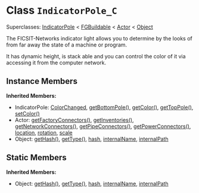 # Class <code>IndicatorPole_C</code>

Superclasses: <a href="IndicatorPole.md">IndicatorPole</a> < <a href="FGBuildable.md">FGBuildable</a> < <a href="Actor.md">Actor</a> < <a href="Object.md">Object</a>

The FICSIT-Networks indicator light allows you to determine by the looks of from far away the state of a machine or program.

It has dynamic height, is stack able and you can control the color of it via accessing it from the computer network.
## Instance Members
<b>Inherited Members:</b>
- IndicatorPole: <a href="IndicatorPole.md#ColorChanged">ColorChanged</a>, <a href="IndicatorPole.md#getBottomPole">getBottomPole()</a>, <a href="IndicatorPole.md#getColor">getColor()</a>, <a href="IndicatorPole.md#getTopPole">getTopPole()</a>, <a href="IndicatorPole.md#setColor">setColor()</a>
- Actor: <a href="Actor.md#getFactoryConnectors">getFactoryConnectors()</a>, <a href="Actor.md#getInventories">getInventories()</a>, <a href="Actor.md#getNetworkConnectors">getNetworkConnectors()</a>, <a href="Actor.md#getPipeConnectors">getPipeConnectors()</a>, <a href="Actor.md#getPowerConnectors">getPowerConnectors()</a>, <a href="Actor.md#location">location</a>, <a href="Actor.md#rotation">rotation</a>, <a href="Actor.md#scale">scale</a>
- Object: <a href="Object.md#getHash">getHash()</a>, <a href="Object.md#getType">getType()</a>, <a href="Object.md#hash">hash</a>, <a href="Object.md#internalName">internalName</a>, <a href="Object.md#internalPath">internalPath</a>
## Static Members
<b>Inherited Members:</b>
- Object: <a href="Object.md#getHash">getHash()</a>, <a href="Object.md#getType">getType()</a>, <a href="Object.md#hash">hash</a>, <a href="Object.md#internalName">internalName</a>, <a href="Object.md#internalPath">internalPath</a>